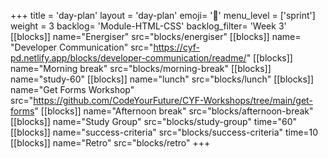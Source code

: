 +++
title = 'day-plan'
layout = 'day-plan'
emoji= '📝'
menu_level = ['sprint']
weight = 3
backlog= 'Module-HTML-CSS'
backlog_filter= 'Week 3'
[[blocks]]
name="Energiser"
src="blocks/energiser"
[[blocks]]
name= "Developer Communication"
src="https://cyf-pd.netlify.app/blocks/developer-communication/readme/"
[[blocks]]
name="Morning break"
src="blocks/morning-break"
[[blocks]]
name="study-60"
[[blocks]]
name="lunch"
src="blocks/lunch"
[[blocks]]
name="Get Forms Workshop"
src="https://github.com/CodeYourFuture/CYF-Workshops/tree/main/get-forms"
[[blocks]]
name="Afternoon break"
src="blocks/afternoon-break"
[[blocks]]
name="Study Group"
src="blocks/study-group"
time="60"
[[blocks]]
name="success-criteria"
src="blocks/success-criteria"
time=10
[[blocks]]
name="Retro"
src="blocks/retro"
+++
